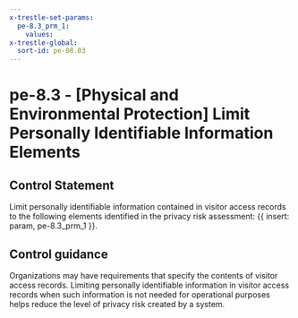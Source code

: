 ```yaml
---
x-trestle-set-params:
  pe-8.3_prm_1:
    values:
x-trestle-global:
  sort-id: pe-08.03
---
```


# pe-8.3 - \[Physical and Environmental Protection\] Limit Personally Identifiable Information Elements

## Control Statement

Limit personally identifiable information contained in visitor access records to the following elements identified in the privacy risk assessment: {{ insert: param, pe-8.3_prm_1 }}.

## Control guidance

Organizations may have requirements that specify the contents of visitor access records. Limiting personally identifiable information in visitor access records when such information is not needed for operational purposes helps reduce the level of privacy risk created by a system.
